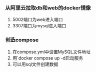 ### 从阿里云拉取db和web的docker镜像
1. 5002端口为web进入端口
2. 3307端口为mysql进入端口
### 创造compose
1. 在compose.yml中设置MySQL文件地址
2. 用`docker compose up -d启动服务
3. 可以用sql文件创建数据
